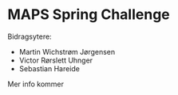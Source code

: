 # MAPS Spring Challenge

Bidragsytere:
- Martin Wichstrøm Jørgensen
- Victor Rørslett Uhnger
- Sebastian Hareide

Mer info kommer

